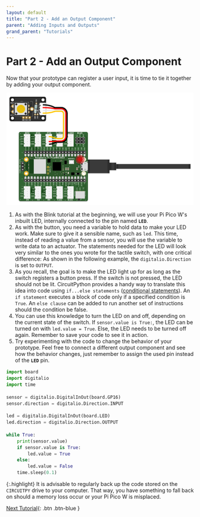 ```yaml
---
layout: default
title: "Part 2 - Add an Output Component"
parent: "Adding Inputs and Outputs"
grand_parent: "Tutorials"
---
```


# Part 2 - Add an Output Component

Now that your prototype can register a user input, it is time to tie it together by adding your output component.

![Wiring diagram](assets/io_tactile_led.png)


1. As with the Blink tutorial at the beginning, we will use your Pi Pico W's inbuilt LED, internally connected to the pin named **`LED`**.
2. As with the button, you need a variable to hold data to make your LED work. Make sure to give it a sensible name, such as `led`. This time, instead of reading a value from a sensor, you will use the variable to write data to an actuator. The statements needed for the LED will look very similar to the ones you wrote for the tactile switch, with one critical difference: As shown in the following example, the `digitalio.Direction` is set to `OUTPUT`.
3. As you recall, the goal is to make the LED light up for as long as the switch registers a button press. If the switch is not pressed, the LED should not be lit. CircuitPython provides a handy way to translate this idea into code using `if...else statements` ([conditional statements](../../glossary/glossary)). An `if statement` executes a block of code only if a specified condition is `True`. An `else clause` can be added to run another set of instructions should the condition be false.
4. You can use this knowledge to turn the LED on and off, depending on the current state of the switch. If `sensor.value is True:`, the LED can be turned on with `led.value = True`. Else, the LED needs to be turned off again. Remember to save your code to see it in action.
5. Try experimenting with the code to change the behavior of your prototype. Feel free to connect a different output component and see how the behavior changes, just remember to assign the used pin instead of the **`LED`** pin.

```python
import board
import digitalio
import time

sensor = digitalio.DigitalInOut(board.GP16)
sensor.direction = digitalio.Direction.INPUT

led = digitalio.DigitalInOut(board.LED)
led.direction = digitalio.Direction.OUTPUT

while True:
    print(sensor.value)
    if sensor.value is True:
        led.value = True
    else:
        led.value = False
    time.sleep(0.1)
```

{:.highlight}
It is advisable to regularly back up the code stored on the `CIRCUITPY` drive to your computer. That way, you have something to fall back on should a memory loss occur or your Pi Pico W is misplaced.

[Next Tutorial](../connecting-to-the-internet/){: .btn .btn-blue }